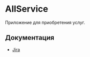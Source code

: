 # AllService

Приложение для приобретения услуг.

## Документация

* [Jira](https://fittinjira.atlassian.net/jira/software/c/projects/P24SA/issues?jql=project%20%3D%20%22P24SA%22%20ORDER%20BY%20created%20DESC)
 
